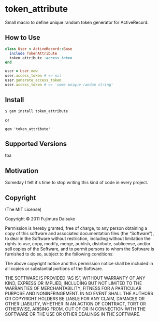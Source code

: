 # token_attribute

Small macro to define unique random token generator for ActiveRecord.

## How to Use

```ruby
class User < ActiveRecord::Base
  include TokenAttribute
  token_attribute :access_token
end

user = User.new
user.access_token # => nil
user.generate_access_token
user.access_token # => 'some unique random string'
```

## Install

```
$ gem install token_attribute
```

or

```
gem 'token_attribute'
```

## Supported Versions

tba

## Motivation

Someday I felt it's time to stop writing this kind of code in every project.


## Copyright

(The MIT License)

Copyright © 2011 Fujimura Daisuke

Permission is hereby granted, free of charge, to any person obtaining a copy of this software and associated documentation files (the “Software”), to deal in the Software without restriction, including without limitation the rights to use, copy, modify, merge, publish, distribute, sublicense, and/or sell copies of the Software, and to permit persons to whom the Software is furnished to do so, subject to the following conditions:

The above copyright notice and this permission notice shall be included in all copies or substantial portions of the Software.

THE SOFTWARE IS PROVIDED “AS IS”, WITHOUT WARRANTY OF ANY KIND, EXPRESS OR IMPLIED, INCLUDING BUT NOT LIMITED TO THE WARRANTIES OF MERCHANTABILITY, FITNESS FOR A PARTICULAR PURPOSE AND NONINFRINGEMENT. IN NO EVENT SHALL THE AUTHORS OR COPYRIGHT HOLDERS BE LIABLE FOR ANY CLAIM, DAMAGES OR OTHER LIABILITY, WHETHER IN AN ACTION OF CONTRACT, TORT OR OTHERWISE, ARISING FROM, OUT OF OR IN CONNECTION WITH THE SOFTWARE OR THE USE OR OTHER DEALINGS IN THE SOFTWARE.
